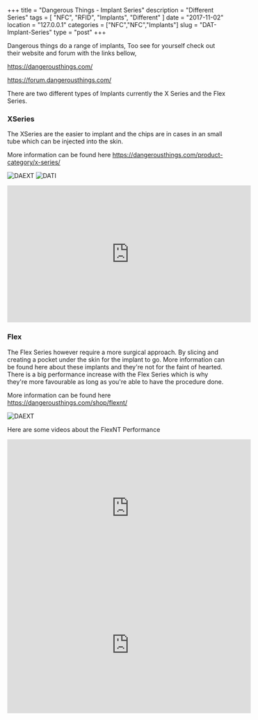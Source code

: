 +++
title = "Dangerous Things - Implant Series"
description = "Different Series"
tags = [ "NFC", "RFID", "Implants", "Different" ]
date = "2017-11-02"
location = "127.0.0.1"
categories = ["NFC","NFC","Implants"]
slug = "DAT-Implant-Series"
type = "post"
+++

Dangerous things do a range of implants, Too see for yourself check out their website and forum with the links bellow,

https://dangerousthings.com/

https://forum.dangerousthings.com/

There are two different types of Implants currently the X Series and the Flex Series.

### XSeries ###
The XSeries are the easier to implant and the chips are in cases in an small tube which can be injected into the skin.

More information can be found here https://dangerousthings.com/product-category/x-series/

![DAEXT](https://dangerousthings.com/wp-content/uploads/Piercer-installing-x-series-transponder-2.jpg)
![DATI](/img/Implants/DATI/IMHD.jpg)



<iframe width="560" height="315" src="https://www.youtube.com/embed/0LAZAd0uIBQ" frameborder="0" allowfullscreen></iframe>


### Flex ###
The Flex Series however require a more surgical approach. By slicing and creating a pocket under the skin for the implant to go.
More information can be found here about these implants and they're not for the faint of hearted. 
There is a big performance increase with the Flex Series which is why they're more favourable as long as you're able to have the procedure done.

More information can be found here https://dangerousthings.com/shop/flexnt/

![DAEXT](https://dangerousthings.com/wp-content/uploads/flexNT-on-finger.jpg)

Here are some videos about the FlexNT Performance

<iframe width="560" height="315" src="https://www.youtube.com/embed/10AAE1iZSEI" frameborder="0" allowfullscreen></iframe>

<iframe width="560" height="315" src="https://www.youtube.com/embed/ZiDvNqmDVnc" frameborder="0" allowfullscreen></iframe>
